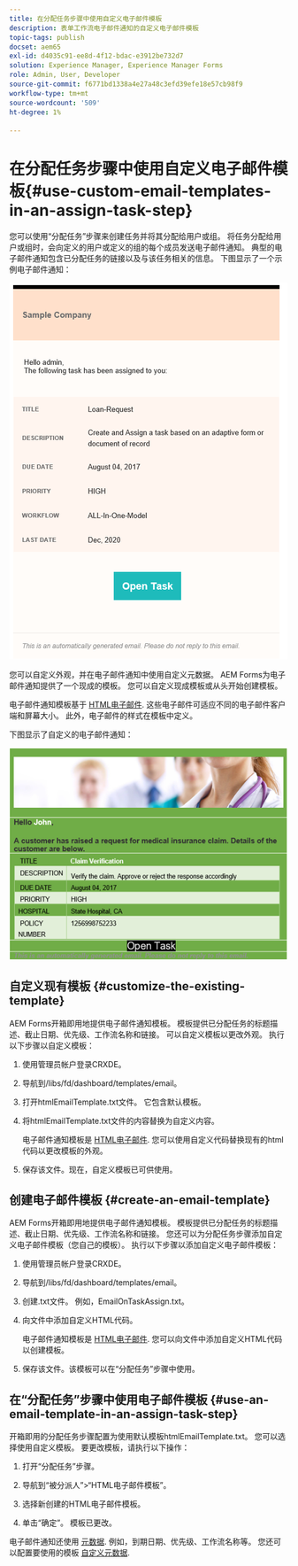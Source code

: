 ```yaml
---
title: 在分配任务步骤中使用自定义电子邮件模板
description: 表单工作流电子邮件通知的自定义电子邮件模板
topic-tags: publish
docset: aem65
exl-id: d4035c91-ee8d-4f12-bdac-e3912be732d7
solution: Experience Manager, Experience Manager Forms
role: Admin, User, Developer
source-git-commit: f6771bd1338a4e27a48c3efd39efe18e57cb98f9
workflow-type: tm+mt
source-wordcount: '509'
ht-degree: 1%

---
```


# 在分配任务步骤中使用自定义电子邮件模板{#use-custom-email-templates-in-an-assign-task-step}

您可以使用“分配任务”步骤来创建任务并将其分配给用户或组。 将任务分配给用户或组时，会向定义的用户或定义的组的每个成员发送电子邮件通知。 典型的电子邮件通知包含已分配任务的链接以及与该任务相关的信息。 下图显示了一个示例电子邮件通知：

![使用现成模板发送电子邮件通知](do-not-localize/default_email_template_new.png)

您可以自定义外观，并在电子邮件通知中使用自定义元数据。 AEM Forms为电子邮件通知提供了一个现成的模板。 您可以自定义现成模板或从头开始创建模板。

电子邮件通知模板基于 [HTML电子邮件](https://en.wikipedia.org/wiki/HTML_email). 这些电子邮件可适应不同的电子邮件客户端和屏幕大小。 此外，电子邮件的样式在模板中定义。

下图显示了自定义的电子邮件通知：

![使用自定义模板的电子邮件通知](do-not-localize/customized-email.png)

## 自定义现有模板 {#customize-the-existing-template}

AEM Forms开箱即用地提供电子邮件通知模板。 模板提供已分配任务的标题描述、截止日期、优先级、工作流名称和链接。 可以自定义模板以更改外观。 执行以下步骤以自定义模板：

1. 使用管理员帐户登录CRXDE。

1. 导航到/libs/fd/dashboard/templates/email。

1. 打开htmlEmailTemplate.txt文件。 它包含默认模板。

1. 将htmlEmailTemplate.txt文件的内容替换为自定义内容。

   电子邮件通知模板是 [HTML电子邮件](https://en.wikipedia.org/wiki/HTML_email). 您可以使用自定义代码替换现有的html代码以更改模板的外观。

1. 保存该文件。现在，自定义模板已可供使用。

## 创建电子邮件模板 {#create-an-email-template}

AEM Forms开箱即用地提供电子邮件通知模板。 模板提供已分配任务的标题描述、截止日期、优先级、工作流名称和链接。 您还可以为分配任务步骤添加自定义电子邮件模板（您自己的模板）。 执行以下步骤以添加自定义电子邮件模板：

1. 使用管理员帐户登录CRXDE。

1. 导航到/libs/fd/dashboard/templates/email。

1. 创建.txt文件。 例如，EmailOnTaskAssign.txt。

1. 向文件中添加自定义HTML代码。

   电子邮件通知模板是 [HTML电子邮件](https://en.wikipedia.org/wiki/HTML_email). 您可以向文件中添加自定义HTML代码以创建模板。

1. 保存该文件。该模板可以在“分配任务”步骤中使用。

## 在“分配任务”步骤中使用电子邮件模板 {#use-an-email-template-in-an-assign-task-step}

开箱即用的分配任务步骤配置为使用默认模板htmlEmailTemplate.txt。 您可以选择使用自定义模板。 要更改模板，请执行以下操作：

1. 打开“分配任务”步骤。

1. 导航到“被分派人”>“HTML电子邮件模板”。

1. 选择新创建的HTML电子邮件模板。

1. 单击“确定”。 模板已更改。

电子邮件通知还使用 [元数据](../../forms/using/use-metadata-in-email-notifications.md). 例如，到期日期、优先级、工作流名称等。 您还可以配置要使用的模板 [自定义元数据](../../forms/using/use-metadata-in-email-notifications.md#using-custom-metadata-in-an-email-notification).
